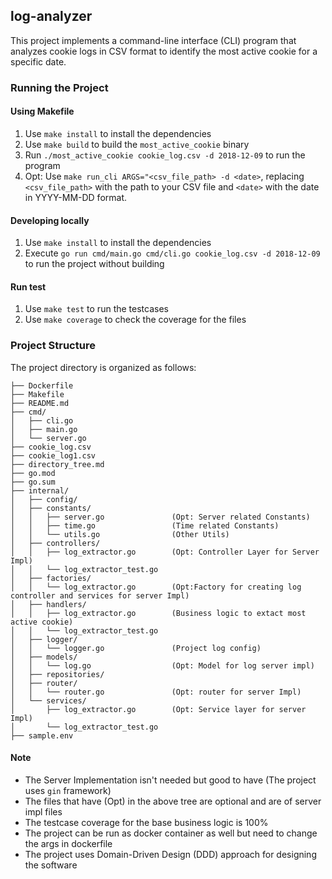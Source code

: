 ## log-analyzer

This project implements a command-line interface (CLI) program  that analyzes cookie logs in CSV format to identify the most active cookie for a specific date.

### Running the Project

#### Using Makefile
1. Use `make install` to install the dependencies
2. Use `make build` to build the `most_active_cookie` binary
3. Run `./most_active_cookie cookie_log.csv -d 2018-12-09` to run the program
3. Opt: Use `make run_cli ARGS="<csv_file_path> -d <date>`, replacing `<csv_file_path>` with the path to your CSV file and `<date>` with the date in YYYY-MM-DD format.

#### Developing locally
1. Use `make install` to install the dependencies
2. Execute `go run cmd/main.go cmd/cli.go cookie_log.csv -d 2018-12-09` to run the project without building

#### Run test 
1. Use `make test` to run the testcases
2. Use `make coverage` to check the coverage for the files

### Project Structure

The project directory is organized as follows:
```
├── Dockerfile 
├── Makefile                    
├── README.md
├── cmd/
│   ├── cli.go
│   ├── main.go
│   └── server.go
├── cookie_log.csv
├── cookie_log1.csv
├── directory_tree.md
├── go.mod
├── go.sum
├── internal/
│   ├── config/
│   ├── constants/
│   │   ├── server.go               (Opt: Server related Constants)
│   │   ├── time.go                 (Time related Constants)
│   │   └── utils.go                (Other Utils)
│   ├── controllers/
│   │   ├── log_extractor.go        (Opt: Controller Layer for Server Impl)
│   │   └── log_extractor_test.go
│   ├── factories/
│   │   └── log_extractor.go        (Opt:Factory for creating log controller and services for server Impl)
│   ├── handlers/
│   │   ├── log_extractor.go        (Business logic to extact most active cookie)
│   │   └── log_extractor_test.go
│   ├── logger/
│   │   └── logger.go               (Project log config)
│   ├── models/
│   │   └── log.go                  (Opt: Model for log server impl)
│   ├── repositories/
│   ├── router/
│   │   └── router.go               (Opt: router for server Impl)  
│   └── services/
│       ├── log_extractor.go        (Opt: Service layer for server Impl) 
│       └── log_extractor_test.go
├── sample.env
```

#### Note
- The Server Implementation isn't needed but good to have (The project uses `gin` framework) 
- The files that have (Opt) in the above tree are optional and are of server impl files
- The testcase coverage for the base business logic is 100%
- The project can be run as docker container as well but need to change the args in dockerfile
- The project uses Domain-Driven Design (DDD) approach for designing the software